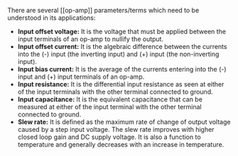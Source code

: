 There are several [[op-amp]] parameters/terms which need to be understood in its applications:
-   **Input offset voltage:** It is the voltage that must be applied between the input terminals of an op-amp to nullify the output.
-   **Input offset current:** It is the algebraic difference between the currents into the (-) input (the inverting input) and (+) input (the non-inverting input).
-   **Input bias current:** It is the average of the currents entering into the (-) input and (+) input terminals of an op-amp.
-   **Input resistance:** It is the differential input resistance as seen at either of the input terminals with the other terminal connected to ground.
-   **Input capacitance:** It is the equivalent capacitance that can be measured at either of the input terminal with the other terminal connected to ground.
-   **Slew rate:** It is defined as the maximum rate of change of output voltage caused by a step input voltage. The slew rate improves with higher closed loop gain and DC supply voltage. It is also a function to temperature and generally decreases with an increase in temperature.